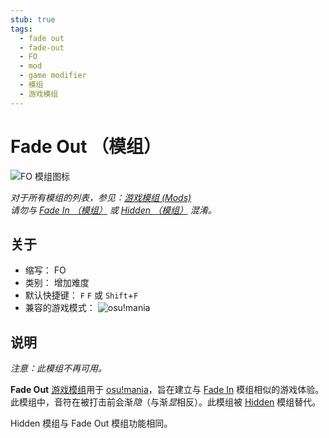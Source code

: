 ```yaml
---
stub: true
tags:
  - fade out
  - fade-out
  - FO
  - mod
  - game modifier
  - 模组
  - 游戏模组
---
```


# Fade Out （模组）

![FO 模组图标](/wiki/shared/mods/FO.png "Fade Out (FO) 模组图标")

*对于所有模组的列表，参见：[游戏模组 (Mods)](/wiki/Game_modifier)*\
*请勿与 [Fade In （模组）](/wiki/Game_modifier/Fade_In) 或 [Hidden （模组）](/wiki/Game_modifier/Hidden) 混淆。*

## 关于

- 缩写： FO
- 类别： 增加难度
- 默认快捷键： `F` `F` 或 `Shift`+`F`
- 兼容的游戏模式： ![][osu!mania]

## 说明

*注意：此模组不再可用。*

**Fade Out** [游戏模组](/wiki/Game_modifier)用于 [osu!mania](/wiki/Game_mode/osu!mania)，旨在建立与 [Fade In](/wiki/Game_modifier/Fade_In) 模组相似的游戏体验。此模组中，音符在被打击前会渐*隐*（与渐*显*相反）。此模组被 [Hidden](/wiki/Game_modifier/Hidden) 模组替代。

Hidden 模组与 Fade Out 模组功能相同。

[osu!mania]: /wiki/shared/mode/mania.png "osu!mania"
